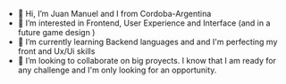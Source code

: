 - 👋 Hi, I’m Juan Manuel and I from Cordoba-Argentina
- 👀 I’m interested in Frontend, User Experience and Interface (and in a future game design )
- 🌱 I’m currently learning Backend languages and and I'm perfecting my front and Ux/Ui skills
- 💞️ I’m looking to collaborate on big proyects. I know that I am ready for any challenge and I'm only looking for an opportunity.



